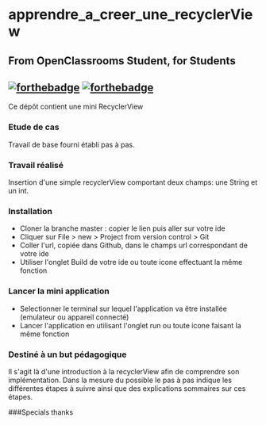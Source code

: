 # apprendre_a_creer_une_recyclerView
## From OpenClassrooms Student, for Students
[![forthebadge](https://forthebadge.com/images/badges/made-with-java.svg)](https://forthebadge.com) [![forthebadge](https://forthebadge.com/images/badges/built-for-android.svg)](https://forthebadge.com)
----------
Ce dépôt contient une mini RecyclerView

### Etude de cas  
Travail de base fourni établi pas à pas.

### Travail réalisé
Insertion d'une simple recyclerView comportant deux champs: une String et un int.

### Installation
* Cloner la branche master : copier le lien puis aller sur votre ide  
* Cliquer sur File > new > Project from version control > Git  
* Coller l'url, copiée dans Github, dans le champs url correspondant de votre ide  
* Utiliser l'onglet Build de votre ide ou toute icone effectuant la même fonction  

### Lancer la mini application  
* Selectionner le terminal sur lequel l'application va être installée (emulateur ou appareil connecté)
* Lancer l'application en utilisant l'onglet run ou toute icone faisant la même fonction

### Destiné à un but pédagogique
Il s'agit là d'une introduction à la recyclerView afin de comprendre son implémentation.
Dans la mesure du possible le pas à pas indique les différentes étapes à suivre ainsi que des explications sommaires sur ces étapes.

###Specials thanks
